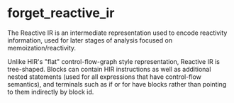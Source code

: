 # forget_reactive_ir

The Reactive IR is an intermediate representation used to encode reactivity information, used for later stages of analysis focused on memoization/reactivity.

Unlike HIR's "flat" control-flow-graph style representation, Reactive IR is tree-shaped. Blocks can contain HIR instructions as well as additional nested
statements (used for all expressions that have control-flow semantics), and terminals such as if or for have blocks rather than pointing to them indirectly by block id.

